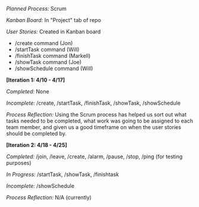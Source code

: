 *Planned Process:* Scrum

*Kanban Board:* In "Project" tab of repo

*User Stories:* Created in Kanban board
  - /create command (Jon)
  - /startTask command (Will)
  - /finishTask command (Markell)
  - /showTask command (Joe)
  - /showSchedule command (Will)

**[Iteration 1: 4/10 - 4/17]**

  *Completed:* None

  *Incomplete:* /create, /startTask, /finishTask, /showTask, /showSchedule
  
  *Process Reflection:* Using the Scrum process has helped us sort out what tasks needed to be completed, what work was going to be assigned to each team member, and given us a good timeframe on when the user stories should be completed by.
  
  **[Iteration 2: 4/18 - 4/25]**

  *Completed:* /join, /leave, /create, /alarm, /pause, /stop, /ping (for testing purposes)  

  *In Progress:* /startTask, /showTask, /finishtask
  
  *Incomplete:* /showSchedule

  *Process Reflection:* N/A (currently)
